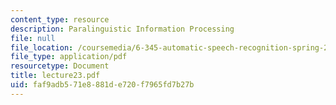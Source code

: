 ```yaml
---
content_type: resource
description: Paralinguistic Information Processing
file: null
file_location: /coursemedia/6-345-automatic-speech-recognition-spring-2003/faf9adb571e8881de720f7965fd7b27b_lecture23.pdf
file_type: application/pdf
resourcetype: Document
title: lecture23.pdf
uid: faf9adb5-71e8-881d-e720-f7965fd7b27b
---
```

